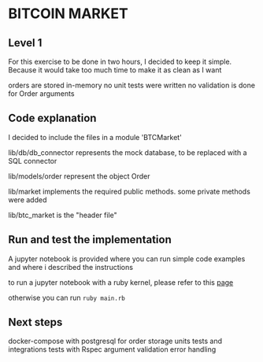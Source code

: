 # BITCOIN MARKET

## Level 1

For this exercise to be done in two hours, I decided to keep it simple. Because it would take
too much time to make it as clean as I want

orders are stored in-memory
no unit tests were written
no validation is done for Order arguments


## Code explanation

I decided to include the files in a module 'BTCMarket'

lib/db/db_connector represents the mock database, to be replaced with a SQL connector

lib/models/order represent the object Order 

lib/market implements the required public methods. some private methods were added

lib/btc_market is the "header file"

## Run and test the implementation

A jupyter notebook is provided where you can run simple code examples and where i described the instructions

to run a jupyter notebook with a ruby kernel, please refer to this [page](https://github.com/SciRuby/iruby)

otherwise you can run `ruby main.rb`


## Next steps

docker-compose with postgresql for order storage
units tests and integrations tests with Rspec
argument validation
error handling
